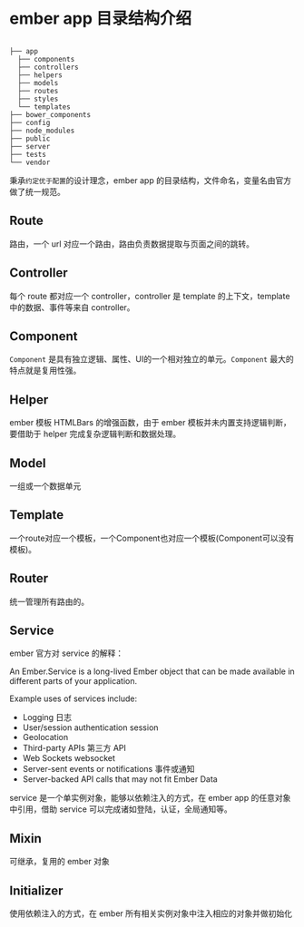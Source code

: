 # ember app 目录结构介绍

```

├── app
  ├── components
  ├── controllers
  ├── helpers
  ├── models
  ├── routes
  ├── styles
  └── templates
├── bower_components
├── config
├── node_modules
├── public
├── server
├── tests
└── vendor

```

秉承`约定优于配置`的设计理念，ember app 的目录结构，文件命名，变量名由官方做了统一规范。

## Route

路由，一个 url 对应一个路由，路由负责数据提取与页面之间的跳转。

## Controller

每个 route 都对应一个 controller，controller 是 template 的上下文，template 中的数据、事件等来自 controller。

## Component

`Component` 是具有独立逻辑、属性、UI的一个相对独立的单元。`Component`
最大的特点就是复用性强。


## Helper

ember 模板 HTMLBars 的增强函数，由于 ember 模板并未内置支持逻辑判断，要借助于
helper 完成复杂逻辑判断和数据处理。

## Model

一组或一个数据单元


## Template

一个route对应一个模板，一个Component也对应一个模板(Component可以没有模板)。


## Router

统一管理所有路由的。


## Service

ember 官方对 service 的解释：

An Ember.Service is a long-lived Ember object that can be made available in different parts of your application.

Example uses of services include:

- Logging 日志
- User/session authentication session
- Geolocation
- Third-party APIs 第三方 API
- Web Sockets websocket
- Server-sent events or notifications 事件或通知
- Server-backed API calls that may not fit Ember Data


service 是一个单实例对象，能够以依赖注入的方式，在 ember app 的任意对象中引用，借助 service 可以完成诸如登陆，认证，全局通知等。


## Mixin

可继承，复用的 ember 对象

## Initializer

使用依赖注入的方式，在 ember 所有相关实例对象中注入相应的对象并做初始化

